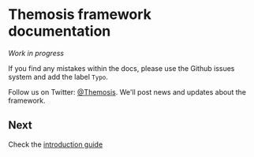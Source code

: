 Themosis framework documentation
================================

_Work in progress_

If you find any mistakes within the docs, please use the Github issues system and add the label `Typo`.

Follow us on Twitter: [@Themosis](https://twitter.com/Themosis). We'll post news and updates about the framework.

Next
----
Check the [introduction guide](https://github.com/themosis/documentation/blob/master/introduction.md)
